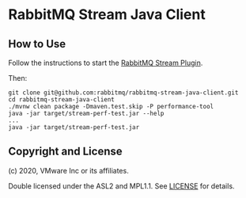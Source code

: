 # RabbitMQ Stream Java Client

## How to Use

Follow the instructions to start the [RabbitMQ Stream Plugin](https://github.com/rabbitmq/rabbitmq-stream).

Then:

```
git clone git@github.com:rabbitmq/rabbitmq-stream-java-client.git
cd rabbitmq-stream-java-client
./mvnw clean package -Dmaven.test.skip -P performance-tool
java -jar target/stream-perf-test.jar --help
...
java -jar target/stream-perf-test.jar
```

## Copyright and License

(c) 2020, VMware Inc or its affiliates.

Double licensed under the ASL2 and MPL1.1.
See [LICENSE](./LICENSE) for details.
